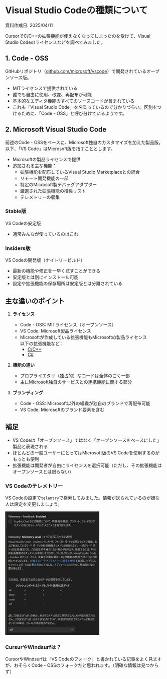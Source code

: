 # Visual Studio Codeの種類について

資料作成日: 2025/04/11

CursorでC/C++の拡張機能が使えなくなってしまったのを受けて、Visual Studio Codeのライセンスなどを調べてみました。

## 1. Code - OSS

GitHubリポジトリ（[github.com/microsoft/vscode](https://github.com/microsoft/vscode)）で開発されているオープンソース版。  

- MITライセンスで提供されている
- 誰でも自由に使用、改変、再配布が可能
- 基本的なエディタ機能のすべてのソースコードが含まれている
- これも「Visual Studio Code」を名乗っているので分かりづらい。区別をつけるために、「Code - OSS」と呼び分けているようです。

## 2. Microsoft Visual Studio Code

前述のCode - OSSをベースに、Microsoft独自のカスタマイズを加えた製品版。  
以下、「VS Code」はMicrosoft版を指すこととします。

- Microsoftの製品ライセンスで提供
- 追加される主な機能：
  - 拡張機能を配布しているVisual Studio Marketplaceとの統合
  - リモート開発機能の一部
  - 特定のMicrosoft製デバッグアダプター
  - 厳選された拡張機能の推奨リスト
  - テレメトリーの収集

### Stable版

VS Codeの安定版

- 通常みんなが使っているのはこれ

### Insiders版

VS Codeの開発版（ナイトリービルド）

- 最新の機能や修正を一早く試すことができる
- 安定版とは別にインストール可能
- 設定や拡張機能の保存場所は安定版とは分離されている

## 主な違いのポイント

1. **ライセンス**
    - Code - OSS: MITライセンス（オープンソース）
    - VS Code: Microsoft製品ライセンス
    - Microsoftが作成している拡張機能もMicrosoftの製品ライセンス  
      以下の拡張機能など：
      - [C/C++](https://marketplace.visualstudio.com/items?itemName=ms-vscode.cpptools)
      - [C#](https://marketplace.visualstudio.com/items?itemName=ms-dotnettools.csharp)

2. **機能の違い**
    - プロプライエタリ（独占的）なコードは全体のごく一部
    - 主にMicrosoft独自のサービスとの連携機能に関する部分

3. **ブランディング**
    - Code - OSS: Microsoft以外の組織が独自のブランドで再配布可能
    - VS Code: Microsoftのブランド要素を含む

## 補足

- VS Codeは「オープンソース」ではなく「オープンソースをベースにした」製品と表現される
- ほとんどの一般ユーザーにとってはMicrosoft版のVS Codeを使用するのがもっとも便利
- 拡張機能は開発者が自由にライセンスを選択可能（ただし、その拡張機能はオープンソースとは限らない）

### VS Codeのテレメトリー

VS Codeの設定で`telemtry`で検索してみました。情報が送られているのが嫌な人は設定を変更しましょう。

![vscode telemetry](pic/vscode_telemetry.jpg)

### CursurやWindsurfは？

CursorやWindsurfは「VS Codeのフォーク」と書かれている記事をよく見ますが、おそらくCode - OSSのフォークだと思われます。（明確な情報は見つからず）
